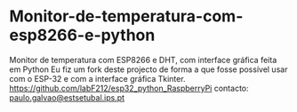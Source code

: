 # Monitor-de-temperatura-com-esp8266-e-python
Monitor de temperatura com ESP8266 e DHT, com interface gráfica feita em Python
Eu fiz um fork deste projecto de forma a que fosse possível usar com o ESP-32 e com a interface gráfica Tkinter.
https://github.com/labF212/esp32_python_RaspberryPi
contacto: paulo.galvao@estsetubal.ips.pt
